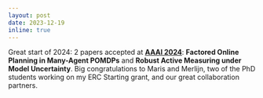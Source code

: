 ```yaml
---
layout: post
date: 2023-12-19
inline: true
---
```


Great start of 2024: 2 papers accepted at <a href='https://aaai.org/aaai-conference/' target='_blank'><b>AAAI 2024</b></a>: <b>Factored Online Planning in Many-Agent POMDPs</b> and <b>Robust Active Measuring under Model Uncertainty</b>. Big congratulations to Maris and Merlijn, two of the PhD students working on my ERC Starting grant, and our great collaboration partners.






